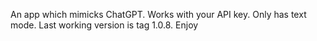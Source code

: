 An app which mimicks ChatGPT. Works with your API key. Only has text mode. Last working version is tag 1.0.8. Enjoy

